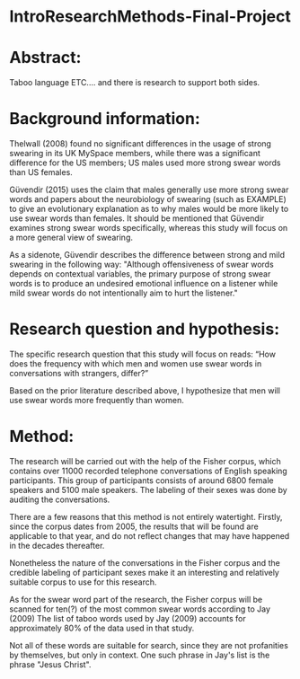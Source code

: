 # IntroResearchMethods-Final-Project
 
# Abstract:
Taboo language ETC.... and there is research to support both sides. 



# Background information:
Thelwall (2008) found no significant differences in the usage of strong swearing in its UK MySpace members, while there was a significant difference for the US members; US males used more strong swear words than US females.

Güvendir (2015) uses the claim that males generally use more strong swear words and papers about the neurobiology of swearing (such as EXAMPLE) to give an evolutionary explanation as to why males would be more likely to use swear words than females. It should be mentioned that Güvendir examines strong swear words specifically, whereas this study will focus on a more general view of swearing.

As a sidenote, Güvendir describes the difference between strong and mild swearing in the following way: "Although offensiveness of swear words depends on contextual variables, the primary purpose of strong swear words is to produce an undesired emotional influence on a listener while mild swear words do not intentionally aim to hurt the listener."


# Research question and hypothesis:
The specific research question that this study will focus on reads: “How does the frequency with which men and women use swear words in conversations with strangers, differ?”

Based on the prior literature described above, I hypothesize that men will use swear words more frequently than women. 

# Method:
The research will be carried out with the help of the Fisher corpus, which contains over 11000 recorded telephone conversations of English speaking participants. This group of participants consists of around 6800 female speakers and 5100 male speakers. The labeling of their sexes was done by auditing the conversations.

There are a few reasons that this method is not entirely watertight. Firstly, since the corpus dates from 2005, the results that will be found are applicable to that year, and do not reflect changes that may have happened in the decades thereafter.

Nonetheless the nature of the conversations in the Fisher corpus and the credible labeling of participant sexes make it an interesting and relatively suitable corpus to use for this research.

As for the swear word part of the research, the Fisher corpus will be scanned for ten(?) of the most common swear words according to Jay (2009) The list of taboo words used by Jay (2009) accounts for approximately 80% of the data used in that study.

Not all of these words are suitable for search, since they are not profanities by themselves, but only in context. One such phrase in Jay's list is the phrase "Jesus Christ".
